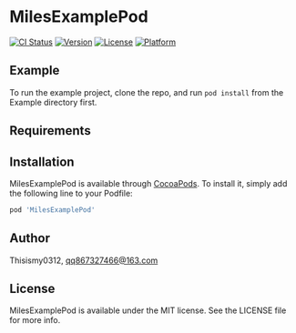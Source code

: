 # MilesExamplePod

[![CI Status](https://img.shields.io/travis/Thisismy0312/MilesExamplePod.svg?style=flat)](https://travis-ci.org/Thisismy0312/MilesExamplePod)
[![Version](https://img.shields.io/cocoapods/v/MilesExamplePod.svg?style=flat)](https://cocoapods.org/pods/MilesExamplePod)
[![License](https://img.shields.io/cocoapods/l/MilesExamplePod.svg?style=flat)](https://cocoapods.org/pods/MilesExamplePod)
[![Platform](https://img.shields.io/cocoapods/p/MilesExamplePod.svg?style=flat)](https://cocoapods.org/pods/MilesExamplePod)

## Example

To run the example project, clone the repo, and run `pod install` from the Example directory first.

## Requirements

## Installation

MilesExamplePod is available through [CocoaPods](https://cocoapods.org). To install
it, simply add the following line to your Podfile:

```ruby
pod 'MilesExamplePod'
```

## Author

Thisismy0312, qq867327466@163.com

## License

MilesExamplePod is available under the MIT license. See the LICENSE file for more info.

